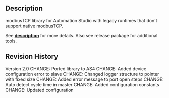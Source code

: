 ## Description
modbusTCP library for Automation Studio with legacy runtimes that don't support native modbusTCP.

See [**description**](https://github.com/br-automation-com/modbusTCP-Automation-Studio/blob/master/Description%20modbusTCP%20library%20AS4.x.pdf) for more details. Also see release package for additional tools.

## Revision History
Version 2.0
CHANGE: Ported library to AS4
CHANGE: Added device configuration error to slave
CHANGE: Changed logger structure to pointer with fixed size
CHANGE: Added error message to port open steps
CHANGE: Auto detect cycle time in master
CHANGE: Added configuration constants
CHANGE: Updated configuration
